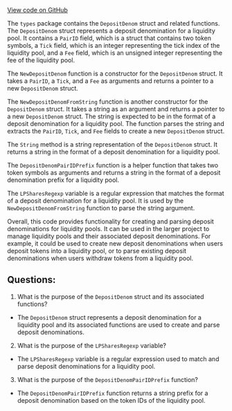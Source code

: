 [View code on GitHub](https://github.com/duality-labs/duality/dex/types/deposit_denom.go)

The `types` package contains the `DepositDenom` struct and related functions. The `DepositDenom` struct represents a deposit denomination for a liquidity pool. It contains a `PairID` field, which is a struct that contains two token symbols, a `Tick` field, which is an integer representing the tick index of the liquidity pool, and a `Fee` field, which is an unsigned integer representing the fee of the liquidity pool.

The `NewDepositDenom` function is a constructor for the `DepositDenom` struct. It takes a `PairID`, a `Tick`, and a `Fee` as arguments and returns a pointer to a new `DepositDenom` struct.

The `NewDepositDenomFromString` function is another constructor for the `DepositDenom` struct. It takes a string as an argument and returns a pointer to a new `DepositDenom` struct. The string is expected to be in the format of a deposit denomination for a liquidity pool. The function parses the string and extracts the `PairID`, `Tick`, and `Fee` fields to create a new `DepositDenom` struct.

The `String` method is a string representation of the `DepositDenom` struct. It returns a string in the format of a deposit denomination for a liquidity pool.

The `DepositDenomPairIDPrefix` function is a helper function that takes two token symbols as arguments and returns a string in the format of a deposit denomination prefix for a liquidity pool.

The `LPSharesRegexp` variable is a regular expression that matches the format of a deposit denomination for a liquidity pool. It is used by the `NewDepositDenomFromString` function to parse the string argument.

Overall, this code provides functionality for creating and parsing deposit denominations for liquidity pools. It can be used in the larger project to manage liquidity pools and their associated deposit denominations. For example, it could be used to create new deposit denominations when users deposit tokens into a liquidity pool, or to parse existing deposit denominations when users withdraw tokens from a liquidity pool.
## Questions: 
 1. What is the purpose of the `DepositDenom` struct and its associated functions?
- The `DepositDenom` struct represents a deposit denomination for a liquidity pool and its associated functions are used to create and parse deposit denominations.

2. What is the purpose of the `LPSharesRegexp` variable?
- The `LPSharesRegexp` variable is a regular expression used to match and parse deposit denominations for a liquidity pool.

3. What is the purpose of the `DepositDenomPairIDPrefix` function?
- The `DepositDenomPairIDPrefix` function returns a string prefix for a deposit denomination based on the token IDs of the liquidity pool.